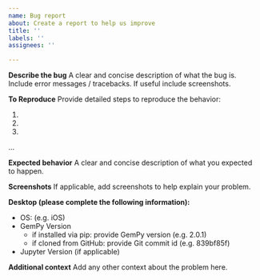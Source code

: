 ```yaml
---
name: Bug report
about: Create a report to help us improve
title: ''
labels: ''
assignees: ''

---
```


**Describe the bug**
A clear and concise description of what the bug is. Include error messages / 
tracebacks. If useful include screenshots.

**To Reproduce**
Provide detailed steps to reproduce the behavior:

1.
2.
3.
...

**Expected behavior**
A clear and concise description of what you expected to happen.

**Screenshots**
If applicable, add screenshots to help explain your problem.

**Desktop (please complete the following information):**
  * OS: (e.g. iOS)
  * GemPy Version
    * if installed via pip: provide GemPy version (e.g. 2.0.1)
    * if cloned from GitHub: provide Git commit id (e.g. 839bf85f)
  * Jupyter Version (if applicable)

**Additional context**
Add any other context about the problem here.
